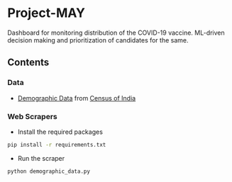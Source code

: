 # Project-MAY

Dashboard for monitoring distribution of the COVID-19 vaccine. ML-driven decision making and prioritization of candidates for the same.

## Contents

### Data

* [Demographic Data](resources/data/censusindia.gov.in/census_age.csv) from [Census of India](https://censusindia.gov.in/2011census/C-series/C-14.html)

### Web Scrapers

* Install the required packages

```bash
pip install -r requirements.txt
```

* Run the scraper

```bash
python demographic_data.py
```
